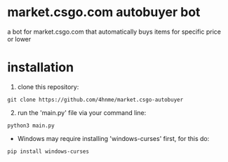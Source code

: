 # market.csgo.com autobuyer bot
a bot for market.csgo.com that automatically buys items for specific price or lower

# installation 
1. clone this repository:
  ```shell
  git clone https://github.com/4hnme/market.csgo-autobuyer
  ```
2. run the 'main.py' file via your command line:
  ```shell
  python3 main.py
  ```
  * Windows may require installing 'windows-curses' first, for this do:
  ```shell
  pip install windows-curses
  ```

